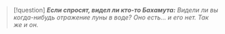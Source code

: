 > [!question] 
>  **_Если спросят, видел ли кто-то Бахамута:_**
> _Видели ли вы когда-нибудь отражение луны в воде? Оно есть… и его нет. Так же и он._